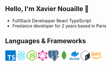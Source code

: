 ## Hello, I'm Xavier Nouaille 👋

- FullStack Developper React TypeScript
- Freelance developer for 2 years based in Paris



## Languages & Frameworks

<div style="display: flex">
 <img src="https://raw.githubusercontent.com/devicons/devicon/55609aa5bd817ff167afce0d965585c92040787a/icons/typescript/typescript-plain.svg" height="35"/>
  <img src="https://raw.githubusercontent.com/devicons/devicon/55609aa5bd817ff167afce0d965585c92040787a/icons/react/react-original.svg" height="35"/>
  <img src="https://raw.githubusercontent.com/devicons/devicon/55609aa5bd817ff167afce0d965585c92040787a/icons/nodejs/nodejs-original.svg" height="35"/>
  <img src="https://raw.githubusercontent.com/devicons/devicon/55609aa5bd817ff167afce0d965585c92040787a/icons/graphql/graphql-plain.svg" height="35"/>
  <img src="https://raw.githubusercontent.com/github/explore/80688e429a7d4ef2fca1e82350fe8e3517d3494d/topics/postgresql/postgresql.png" height="35"/>
  <img src="https://raw.githubusercontent.com/devicons/devicon/55609aa5bd817ff167afce0d965585c92040787a/icons/mongodb/mongodb-plain.svg" height="35"/>
  <img src="https://raw.githubusercontent.com/github/explore/80688e429a7d4ef2fca1e82350fe8e3517d3494d/topics/docker/docker.png" height="35"/>
  <img src="https://raw.githubusercontent.com/devicons/devicon/55609aa5bd817ff167afce0d965585c92040787a/icons/bash/bash-plain.svg" height="35"/>
  <img src="https://raw.githubusercontent.com/devicons/devicon/55609aa5bd817ff167afce0d965585c92040787a/icons/amazonwebservices/amazonwebservices-plain-wordmark.svg" height="35"/>
</div>

